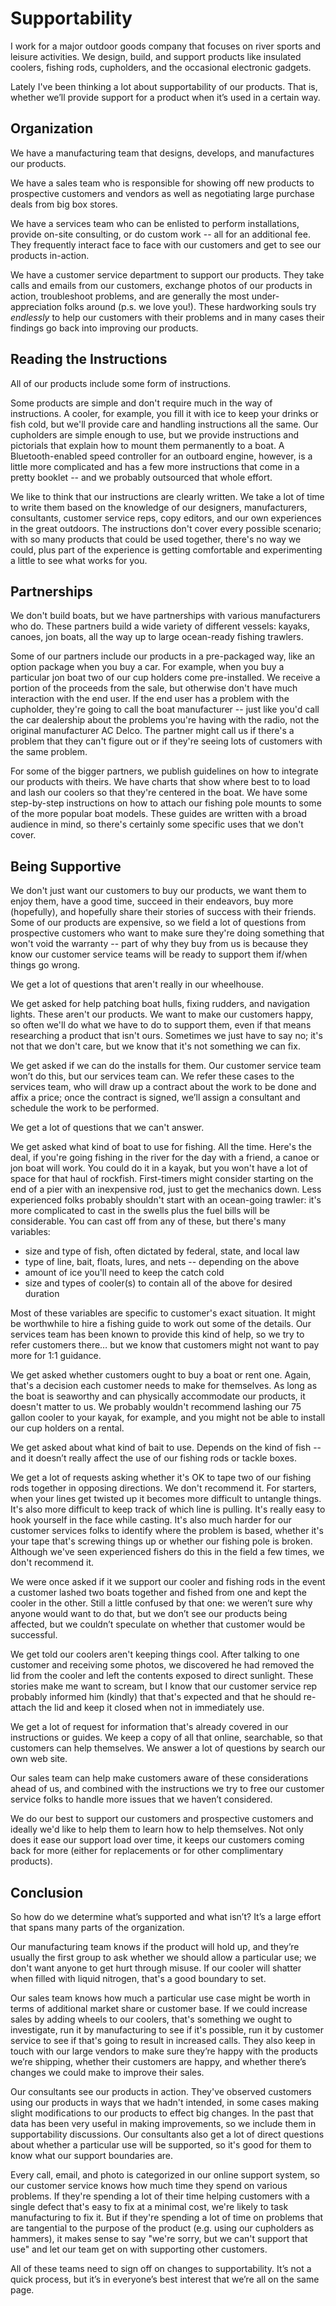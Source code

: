 <!-- title: Supportability -->
<!-- categories: essay -->
<!-- tags: support,software,fishing -->
<!-- published: 2017-08-16T09:45:00-05:00 -->
<!-- updated: 2017-08-16T09:45:00-05:00 -->
<!-- summary: Lately I've been thinking a lot about supportability of our products, that is, how we determine what we support and what we won't. -->

# Supportability

I work for a major outdoor goods company that focuses on river sports and leisure activities. We design, build, and support products like insulated coolers, fishing rods, cupholders, and the occasional electronic gadgets.

Lately I've been thinking a lot about supportability of our products. That is, whether we’ll provide support for a product when it’s used in a certain way.

## Organization

We have a manufacturing team that designs, develops, and manufactures our products.

We have a sales team who is responsible for showing off new products to prospective customers and vendors as well as negotiating large purchase deals from big box stores.

We have a services team who can be enlisted to perform installations, provide on-site consulting, or do custom work -- all for an additional fee. They frequently interact face to face with our customers and get to see our products in-action.

We have a customer service department to support our products. They take calls and emails from our customers, exchange photos of our products in action, troubleshoot problems, and are generally the most under-appreciation folks around (p.s. we love you!). These hardworking souls try *endlessly* to help our customers with their problems and in many cases their findings go back into improving our products.

## Reading the Instructions

All of our products include some form of instructions.

Some products are simple and don't require much in the way of instructions. A cooler, for example, you fill it with ice to keep your drinks or fish cold, but we'll provide care and handling instructions all the same. Our cupholders are simple enough to use, but we provide instructions and pictorials that explain how to mount them permanently to a boat. A Bluetooth-enabled speed controller for an outboard engine, however, is a little more complicated and has a few more instructions that come in a pretty booklet -- and we probably outsourced that whole effort.

We like to think that our instructions are clearly written. We take a lot of time to write them based on the knowledge of our designers, manufacturers, consultants, customer service reps, copy editors, and our own experiences in the great outdoors. The instructions don't cover every possible scenario; with so many products that could be used together, there's no way we could, plus part of the experience is getting comfortable and experimenting a little to see what works for you.

## Partnerships

We don't build boats, but we have partnerships with various manufacturers who do. These partners build a wide variety of different vessels: kayaks, canoes, jon boats, all the way up to large ocean-ready fishing trawlers.

Some of our partners include our products in a pre-packaged way, like an option package when you buy a car. For example, when you buy a particular jon boat two of our cup holders come pre-installed. We receive a portion of the proceeds from the sale, but otherwise don't have much interaction with the end user. If the end user has a problem with the cupholder, they're going to call the boat manufacturer -- just like you'd call the car dealership about the problems you're having with the radio, not the original manufacturer AC Delco. The partner might call us if there's a problem that they can't figure out or if they're seeing lots of customers with the same problem.

For some of the bigger partners, we publish guidelines on how to integrate our products with theirs. We have charts that show where best to to load and lash our coolers so that they're centered in the boat. We have some step-by-step instructions on how to attach our fishing pole mounts to some of the more popular boat models. These guides are written with a broad audience in mind, so there's certainly some specific uses that we don't cover.

## Being Supportive

We don't just want our customers to buy our products, we want them to enjoy them, have a good time, succeed in their endeavors, buy more (hopefully), and hopefully share their stories of success with their friends. Some of our products are expensive, so we field a lot of questions from prospective customers who want to make sure they're doing something that won't void the warranty -- part of why they buy from us is because they know our customer service teams will be ready to support them if/when things go wrong.

We get a lot of questions that aren't really in our wheelhouse.

We get asked for help patching boat hulls, fixing rudders, and navigation lights. These aren't our products. We want to make our customers happy, so often we'll do what we have to do to support them, even if that means researching a product that isn't ours. Sometimes we just have to say no; it's not that we don't care, but we know that it's not something we can fix.

We get asked if we can do the installs for them. Our customer service team won’t do this, but our services team can. We refer these cases to the services team, who will draw up a contract about the work to be done and affix a price; once the contract is signed, we’ll assign a consultant and schedule the work to be performed.

We get a lot of questions that we can't answer.

We get asked what kind of boat to use for fishing. All the time. Here's the deal, if you're going fishing in the river for the day with a friend, a canoe or jon boat will work. You could do it in a kayak, but you won't have a lot of space for that haul of rockfish. First-timers might consider starting on the end of a pier with an inexpensive rod, just to get the mechanics down. Less experienced folks probably shouldn't start with an ocean-going trawler: it's more complicated to cast in the swells plus the fuel bills will be considerable. You can cast off from any of these, but there's many variables:

* size and type of fish, often dictated by federal, state, and local law
* type of line, bait, floats, lures, and nets -- depending on the above
* amount of ice you'll need to keep the catch cold
* size and types of cooler(s) to contain all of the above for desired duration

Most of these variables are specific to customer's exact situation. It might be worthwhile to hire a fishing guide to work out some of the details. Our services team has been known to provide this kind of help, so we try to refer customers there… but we know that customers might not want to pay more for 1:1 guidance.

We get asked whether customers ought to buy a boat or rent one. Again, that's a decision each customer needs to make for themselves. As long as the boat is seaworthy and can physically accommodate our products, it doesn't matter to us. We probably wouldn't recommend lashing our 75 gallon cooler to your kayak, for example, and you might not be able to install our cup holders on a rental.

We get asked about what kind of bait to use. Depends on the kind of fish -- and it doesn’t really affect the use of our fishing rods or tackle boxes.

We get a lot of requests asking whether it's OK to tape two of our fishing rods together in opposing directions. We don't recommend it. For starters, when your lines get twisted up it becomes more difficult to untangle things. It's also more difficult to keep track of which line is pulling. It's really easy to hook yourself in the face while casting. It's also much harder for our customer services folks to identify where the problem is based, whether it's your tape that's screwing things up or whether our fishing pole is broken. Although we've seen experienced fishers do this in the field a few times, we don't recommend it.

We were once asked if it we support our cooler and fishing rods in the event a customer lashed two boats together and fished from one and kept the cooler in the other. Still a little confused by that one: we weren’t sure why anyone would want to do that, but we don’t see our products being affected, but we couldn’t speculate on whether that customer would be successful.

We get told our coolers aren't keeping things cool. After talking to one customer and receiving some photos, we discovered he had removed the lid from the cooler and left the contents exposed to direct sunlight. These stories make me want to scream, but I know that our customer service rep probably informed him (kindly) that that's expected and that he should re-attach the lid and keep it closed when not in immediately use.

We get a lot of request for information that's already covered in our instructions or guides. We keep a copy of all that online, searchable, so that customers can help themselves. We answer a lot of questions by search our own web site.

Our sales team can help make customers aware of these considerations ahead of us, and combined with the instructions we try to free our customer service folks to handle more issues that we haven’t considered.

We do our best to support our customers and prospective customers and ideally we'd like to help them to learn how to help themselves. Not only does it ease our support load over time, it keeps our customers coming back for more (either for replacements or for other complimentary products).

## Conclusion

So how do we determine what’s supported and what isn’t? It’s a large effort that spans many parts of the organization.

Our manufacturing team knows if the product will hold up, and they’re usually the first group to ask whether we should allow a particular use; we don't want anyone to get hurt through misuse. If our cooler will shatter when filled with liquid nitrogen, that's a good boundary to set. 

Our sales team knows how much a particular use case might be worth in terms of additional market share or customer base. If we could increase sales by adding wheels to our coolers, that's something we ought to investigate, run it by manufacturing to see if it's possible, run it by customer service to see if that's going to result in increased calls. They also keep in touch with our large vendors to make sure they’re happy with the products we’re shipping, whether their customers are happy, and whether there’s changes we could make to improve their sales.

Our consultants see our products in action. They've observed customers using our products in ways that we hadn't intended, in some cases making slight modifications to our products to effect big changes. In the past that data has been very useful in making improvements, so we include them in supportability discussions. Our consultants also get a lot of direct questions about whether a particular use will be supported, so it's good for them to know what our support boundaries are.

Every call, email, and photo is categorized in our online support system, so our customer service knows how much time they spend on various problems. If they're spending a lot of their time helping customers with a single defect that's easy to fix at a minimal cost, we're likely to task manufacturing to fix it. But if they're spending a lot of time on problems that are tangential to the purpose of the product (e.g. using our cupholders as hammers), it makes sense to say "we're sorry, but we can't support that use" and let our team get on with supporting other customers.

All of these teams need to sign off on changes to supportability. It’s not a quick process, but it’s in everyone’s best interest that we’re all on the same page.
